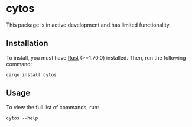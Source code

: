 # cytos

This package is in active development and has limited functionality.

## Installation

To install, you must have [Rust](https://www.rust-lang.org/) (>=1.70.0) installed. Then, run the following command:

```shell
cargo install cytos
```

## Usage

To view the full list of commands, run:

```shell
cytos --help
```
